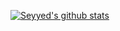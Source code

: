 [![Seyyed's github stats](https://github-readme-stats.vercel.app/api?username=seyyedkhandon)](https://github.com/anuraghazra/github-readme-stats)
